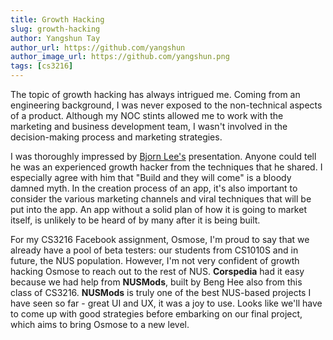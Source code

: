 ```yaml
---
title: Growth Hacking
slug: growth-hacking
author: Yangshun Tay
author_url: https://github.com/yangshun
author_image_url: https://github.com/yangshun.png
tags: [cs3216]
---
```


The topic of growth hacking has always intrigued me. Coming from an engineering background, I was never exposed to the non-technical aspects of a product. Although my NOC stints allowed me to work with the marketing and business development team, I wasn't involved in the decision-making process and marketing strategies.<!--truncate-->

I was thoroughly impressed by [Bjorn Lee's](https://www.linkedin.com/in/bjornlee/) presentation. Anyone could tell he was an experienced growth hacker from the techniques that he shared. I especially agree with him that "Build and they will come" is a bloody damned myth. In the creation process of an app, it's also important to consider the various marketing channels and viral techniques that will be put into the app. An app without a solid plan of how it is going to market itself, is unlikely to be heard of by many after it is being built.

For my CS3216 Facebook assignment, Osmose, I'm proud to say that we already have a pool of beta testers: our students from CS1010S and in future, the NUS population. However, I'm not very confident of growth hacking Osmose to reach out to the rest of NUS. **Corspedia** had it easy because we had help from **NUSMods**, built by Beng Hee also from this class of CS3216. **NUSMods** is truly one of the best NUS-based projects I have seen so far - great UI and UX, it was a joy to use. Looks like we'll have to come up with good strategies before embarking on our final project, which aims to bring Osmose to a new level.
